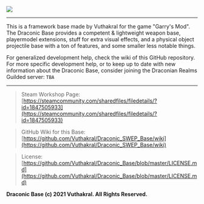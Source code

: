 ![](https://i.imgur.com/Wrq6sPn.png)
_____

This is a framework base made by Vuthakral for the game "Garry's Mod". The Draconic Base provides a competent & lightweight weapon base, playermodel extensions, stuff for extra visual effects, and a physical object projectile base with a ton of features, and some smaller less notable things.

For generalized development help, check the wiki of this GitHub repository.
For more specific development help, or to keep up to date with new information about the Draconic Base, consider joining the Draconian Realms Guilded server: `TBA`
_____

> Steam Workshop Page: [https://steamcommunity.com/sharedfiles/filedetails/?id=1847505933](https://steamcommunity.com/sharedfiles/filedetails/?id=1847505933)

> GitHub Wiki for this Base: [https://github.com/Vuthakral/Draconic_SWEP_Base/wiki](https://github.com/Vuthakral/Draconic_SWEP_Base/wiki)

> License: [https://github.com/Vuthakral/Draconic_Base/blob/master/LICENSE.md](https://github.com/Vuthakral/Draconic_Base/blob/master/LICENSE.md)

**Draconic Base (c) 2021 Vuthakral. All Rights Reserved.**
